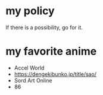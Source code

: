 # my policy
If there is a possibility, go for it.
# my favorite anime
- Accel World
- https://dengekibunko.jp/title/sao/
- Sord Art Online
- 86

